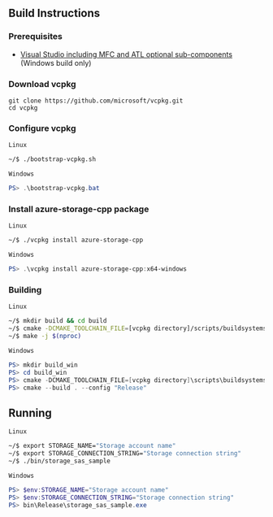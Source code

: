 ## Build Instructions

### Prerequisites
- [Visual Studio including MFC and ATL optional sub-components](https://visualstudio.microsoft.com/) (Windows build only)

### Download vcpkg

```
git clone https://github.com/microsoft/vcpkg.git
cd vcpkg
```

### Configure vcpkg

`Linux`

```bash
~/$ ./bootstrap-vcpkg.sh
```

`Windows`

```powershell
PS> .\bootstrap-vcpkg.bat
```

### Install azure-storage-cpp package

`Linux`

```bash
~/$ ./vcpkg install azure-storage-cpp
```

`Windows`

```powershell
PS> .\vcpkg install azure-storage-cpp:x64-windows
```

### Building

`Linux`

```bash
~/$ mkdir build && cd build
~/$ cmake -DCMAKE_TOOLCHAIN_FILE=[vcpkg directory]/scripts/buildsystems/vcpkg.cmake ../
~/$ make -j $(nproc)
```

`Windows`

```PowerShell
PS> mkdir build_win
PS> cd build_win
PS> cmake -DCMAKE_TOOLCHAIN_FILE=[vcpkg directory]\scripts\buildsystems\vcpkg.cmake ..\
PS> cmake --build . --config "Release"
```

## Running

`Linux`

```bash
~/$ export STORAGE_NAME="Storage account name"
~/$ export STORAGE_CONNECTION_STRING="Storage connection string"
~/$ ./bin/storage_sas_sample
```

`Windows`

```PowerShell
PS> $env:STORAGE_NAME="Storage account name"
PS> $env:STORAGE_CONNECTION_STRING="Storage connection string"
PS> bin\Release\storage_sas_sample.exe
```
